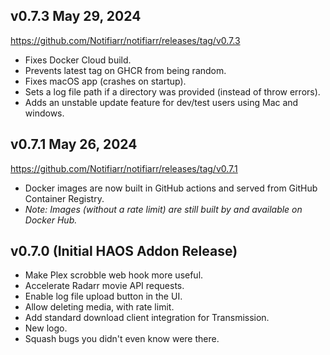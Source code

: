 <!-- https://developers.home-assistant.io/docs/add-ons/presentation#keeping-a-changelog -->
## v0.7.3 May 29, 2024

https://github.com/Notifiarr/notifiarr/releases/tag/v0.7.3

- Fixes Docker Cloud build.
- Prevents latest tag on GHCR from being random.
- Fixes macOS app (crashes on startup).
- Sets a log file path if a directory was provided (instead of throw errors).
- Adds an unstable update feature for dev/test users using Mac and windows.

## v0.7.1 May 26, 2024

https://github.com/Notifiarr/notifiarr/releases/tag/v0.7.1

- Docker images are now built in GitHub actions and served from GitHub Container Registry.
- _Note: Images (without a rate limit) are still built by and available on Docker Hub._

## v0.7.0 (Initial HAOS Addon Release)

- Make Plex scrobble web hook more useful.
- Accelerate Radarr movie API requests.
- Enable log file upload button in the UI.
- Allow deleting media, with rate limit.
- Add standard download client integration for Transmission.
- New logo.
- Squash bugs you didn't even know were there.
